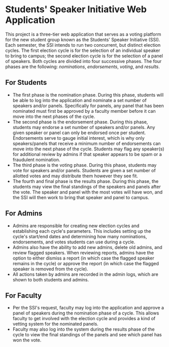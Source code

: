 # Students' Speaker Initiative Web Application
This project is a three-tier web application that serves as a voting platform for the new student group known as the Students' Speaker Initiative (SSI). Each semester, the SSI intends to run two concurrent, but distinct election cycles. The first election cycle is for the selection of an individual speaker to bring to campus; the second election cycle is for the selection of a panel of speakers. Both cycles are divided into four successive phases. The four phases are the following: _nominations_, _endorsements_, _voting_, and _results_.

## For Students
- The first phase is the nomination phase. During this phase, students will be able to log into the application and nominate a set number of speakers and/or panels. Specifically for panels, any panel that has been nominated must first be approved by a faculty member before it can move into the next phases of the cycle.
- The second phase is the endorsement phase. During this phase, students may endorse a set number of speakers and/or panels. Any given speaker or panel can only be endorsed once per student. Endorsements serve to gauge initial interest, which is why only speakers/panels that receive a minimum number of endorsements can move into the next phase of the cycle. Students may flag any speaker(s) for additional review by admins if that speaker appears to be spam or a fraudulent nomination.
- The third phase is the voting phase. During this phase, students may vote for speakers and/or panels. Students are given a set number of allotted votes and may distribute them however they see fit. 
- The fourth and final phase is the results phase. During this phase, the students may view the final standings of the speakers and panels after the vote. The speaker and panel with the most votes will have won, and the SSI will then work to bring that speaker and panel to campus.

## For Admins
- Admins are responsible for creating new election cycles and establishing each cycle's parameters. This includes setting up the cycle's start/end dates and determining how many nominations, endorsements, and votes students can use during a cycle. 
- Admins also have the ability to add new admins, delete old admins, and review flagged speakers. When reviewing reports, admins have the option to either dismiss a report (in which case the flagged speaker remains in the cycle) or approve the report (in which case the flagged speaker is removed from the cycle).
- All actions taken by admins are recorded in the admin logs, which are shown to both students and admins.

## For Faculty
- Per the SSI's request, faculty may log into the application and approve a panel of speakers during the nomination phase of a cycle. This allows faculty to get involved with the election cycle and provides a kind of vetting system for the nominated panels.
- Faculty may also log into the system during the results phase of the cycle to view the final standings of the panels and see which panel has won the vote.
